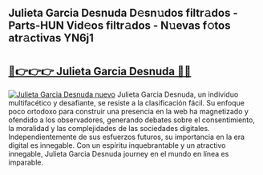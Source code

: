 ## Julieta Garcia Desnuda D𝚎sn𝚞dos filtr𝚊dos - Parts-HUN Vid𝚎os filtr𝚊dos - N𝚞evas f𝚘tos atr𝚊ctivas YN6j1

# <h2><a href="http://mbb866.tromn.icu/?c=Julieta+Garcia+Desnuda">🔗👉👉👉 Julieta Garcia Desnuda 🔗🔗</a></h2>

[![Julieta Garcia Desnuda nuevo](https://i.imgur.com/pEAQMta.gif)](http://mbb866.tromn.icu/?c=Julieta+Garcia+Desnuda)
Julieta Garcia Desnuda, un individuo multifacético y desafiante, se resiste a la clasificación fácil. Su enfoque poco ortodoxo para construir una presencia en la web ha magnetizado y ofendido a los observadores, generando debates sobre el consentimiento, la moralidad y las complejidades de las sociedades digitales. Independientemente de sus esfuerzos futuros, su importancia en la era digital es innegable. Con un espíritu inquebrantable y un atractivo innegable, Julieta Garcia Desnuda journey en el mundo en línea es imparable.
